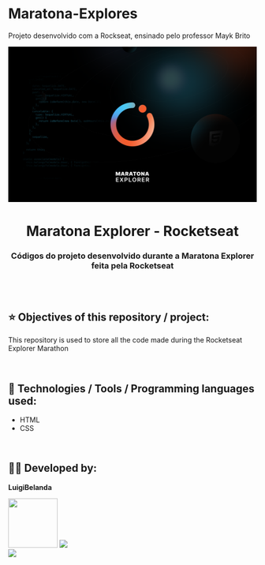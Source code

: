 # Maratona-Explores
Projeto desenvolvido com a Rockseat, ensinado pelo professor Mayk Brito

<img src="https://github.com/LuigiBelanda/MaratonaExplorer-Rocketseat/blob/master/maratona.png">

<h1 align=center> Maratona Explorer - Rocketseat </h1>
<h3 align=center> Códigos do projeto desenvolvido durante a Maratona Explorer feita pela Rocketseat </h3>

<br>
<br>

<h2> ⭐ Objectives of this repository / project: </h2>
<p>This repository is used to store all the code made during the Rocketseat Explorer Marathon</p>

<br>

<h2> 🔬 Technologies / Tools / Programming languages ​​used: </h2>
<!--- Ex: HTML, CSS, JS, Node.Js, Yarn, NPM, PHP, Insomnia, Postman, Vs code... ---> 
<ul>
    <li>HTML</li>
    <li>CSS</li>
</ul>

<br>

<h2> 👨‍💻 Developed by: </h2>
<strong> <p> LuigiBelanda </p> </strong>
<img src="https://avatars.githubusercontent.com/LuigiBelanda" width="100px" height="100px">

<a href="https://github.com/LuigiBelanda"> 
    <img src="https://img.shields.io/badge/GitHub-100000?style=for-the-badge&logo=github&logoColor=white" width="100px">
</a> 

<br>

<a href="https://www.linkedin.com/in/luigi-belanda/">
    <img src="https://img.shields.io/badge/LinkedIn-0077B5?style=for-the-badge&logo=linkedin&logoColor=white"width="100px">
</a>